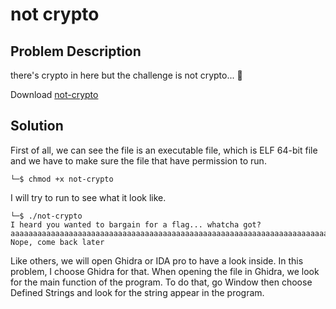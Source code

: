 # not crypto
## Problem Description
there's crypto in here but the challenge is not crypto... 🤔 

Download [not-crypto](https://artifacts.picoctf.net/picoMini+by+redpwn/Reverse+Engineering/not-crypto/not-crypto)

## Solution
First of all, we can see the file is an executable file, which is ELF 64-bit file and we have to make sure the file that have permission to run.
```
└─$ chmod +x not-crypto
```
I will try to run to see what it look like. 
```
└─$ ./not-crypto
I heard you wanted to bargain for a flag... whatcha got?
aaaaaaaaaaaaaaaaaaaaaaaaaaaaaaaaaaaaaaaaaaaaaaaaaaaaaaaaaaaaaaaaaaaaaaaaaaaaaaaaaaaaa
Nope, come back later
```
Like others, we will open Ghidra or IDA pro to have a look inside.
In this problem, I choose Ghidra for that. 
When opening the file in Ghidra, we look for the main function of the program. To do that, go Window then choose Defined Strings and look for the string appear in the program.


